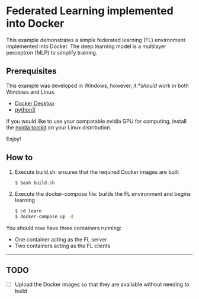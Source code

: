 # Federated Learning implemented into Docker

This example demonstrates a simple federated learning (FL) environment implemented into Docker. The deep learning model is a multilayer perceptron (MLP) to simplify training.

## Prerequisites

This example was developed in Windows, however, it \*_should_ work in both Windows and Linux.

- [Docker Desktop](https://www.docker.com/products/docker-desktop/)
- [python3](https://www.python.org/downloads/)

If you would like to use your compatable nvidia GPU for computing, install the [nvidia toolkit](https://developer.nvidia.com/cuda-downloads) on your Linux distribution.

Enjoy!

## How to

1. Execute build.sh: ensures that the required Docker images are built

   ```bash
   $ bash build.sh
   ```

2. Execute the docker-compose file: builds the FL environment and begins learning

   ```bash
   $ cd learn
   $ docker-compose up -d
   ```

You should now have three containers running:

- One container acting as the FL server
- Two containers acting as the FL clients

---

## TODO

- [ ] Upload the Docker images so that they are available without needing to build
